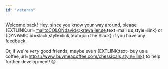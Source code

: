 ```yaml
---
id: "veteran"
---
```


Welcome back! Hey, since you know your way around, please {EXTLINK:url=mailtoCOLONdavid@krawaller.se,text=mail us,style=link} or {DYNAMIC:id=slack,style=link,text=join the Slack} if you have any feedback.

Or, if we're <em>very</em> good friends, maybe even {EXTLINK:text=buy us a coffee,url=https://www.buymeacoffee.com/chessicals,style=link} to help further development! 😊
